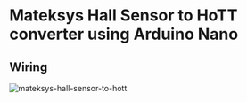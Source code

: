 # Mateksys Hall Sensor to HoTT converter using Arduino Nano
## Wiring
![mateksys-hall-sensor-to-hott](https://github.com/user-attachments/assets/bcbdd3bd-afe3-4cdc-a1fb-d2ec470eeea9)
